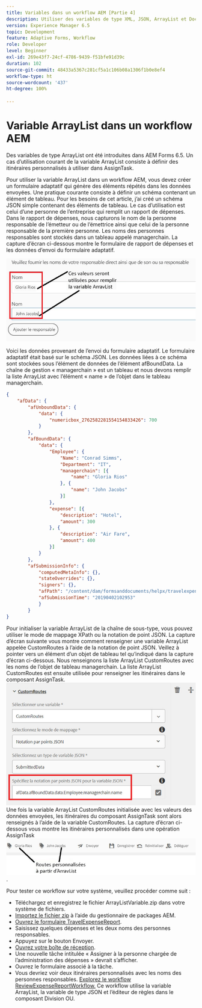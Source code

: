 ```yaml
---
title: Variables dans un workflow AEM [Partie 4]
description: Utiliser des variables de type XML, JSON, ArrayList et Document dans un workflow AEM
version: Experience Manager 6.5
topic: Development
feature: Adaptive Forms, Workflow
role: Developer
level: Beginner
exl-id: 269e43f7-24cf-4786-9439-f51bfe91d39c
duration: 102
source-git-commit: 48433a5367c281cf5a1c106b08a1306f1b0e8ef4
workflow-type: ht
source-wordcount: '437'
ht-degree: 100%

---
```


# Variable ArrayList dans un workflow AEM

Des variables de type ArrayList ont été introduites dans AEM Forms 6.5. Un cas d’utilisation courant de la variable ArrayList consiste à définir des itinéraires personnalisés à utiliser dans AssignTask.

Pour utiliser la variable ArrayList dans un workflow AEM, vous devez créer un formulaire adaptatif qui génère des éléments répétés dans les données envoyées. Une pratique courante consiste à définir un schéma contenant un élément de tableau. Pour les besoins de cet article, j’ai créé un schéma JSON simple contenant des éléments de tableau. Le cas d’utilisation est celui d’une personne de l’entreprise qui remplit un rapport de dépenses. Dans le rapport de dépenses, nous capturons le nom de la personne responsable de l’émetteur ou de l’émettrice ainsi que celui de la personne responsable de la première personne. Les noms des personnes responsables sont stockés dans un tableau appelé managerchain. La capture d’écran ci-dessous montre le formulaire de rapport de dépenses et les données d’envoi du formulaire adaptatif.

![expensereport](assets/expensereport.jpg)

Voici les données provenant de l’envoi du formulaire adaptatif. Le formulaire adaptatif était basé sur le schéma JSON. Les données liées à ce schéma sont stockées sous l’élément de données de l’élément afBoundData. La chaîne de gestion « managerchain » est un tableau et nous devons remplir la liste ArrayList avec l’élément « name » de l’objet dans le tableau managerchain.

```json
{
    "afData": {
        "afUnboundData": {
            "data": {
                "numericbox_2762582281554154833426": 700
            }
        },
        "afBoundData": {
            "data": {
                "Employee": {
                    "Name": "Conrad Simms",
                    "Department": "IT",
                    "managerchain": [{
                        "name": "Gloria Rios"
                    }, {
                        "name": "John Jacobs"
                    }]
                },
                "expense": [{
                    "description": "Hotel",
                    "amount": 300
                }, {
                    "description": "Air Fare",
                    "amount": 400
                }]
            }
        },
        "afSubmissionInfo": {
            "computedMetaInfo": {},
            "stateOverrides": {},
            "signers": {},
            "afPath": "/content/dam/formsanddocuments/helpx/travelexpensereport",
            "afSubmissionTime": "20190402102953"
            }
        }
}
```

Pour initialiser la variable ArrayList de la chaîne de sous-type, vous pouvez utiliser le mode de mappage XPath ou la notation de point JSON. La capture d’écran suivante vous montre comment renseigner une variable ArrayList appelée CustomRoutes à l’aide de la notation de point JSON. Veillez à pointer vers un élément d’un objet de tableau tel qu’indiqué dans la capture d’écran ci-dessous. Nous renseignons la liste ArrayList CustomRoutes avec les noms de l’objet de tableau managerchain.
La liste ArrayList CustomRoutes est ensuite utilisée pour renseigner les itinéraires dans le composant AssignTask.
![customroutes](assets/arraylist.jpg)
Une fois la variable ArrayList CustomRoutes initialisée avec les valeurs des données envoyées, les itinéraires du composant AssignTask sont alors renseignés à l’aide de la variable CustomRoutes. La capture d’écran ci-dessous vous montre les itinéraires personnalisés dans une opération AssignTask
![asingtask](assets/customactions.jpg).

Pour tester ce workflow sur votre système, veuillez procéder comme suit :

* Téléchargez et enregistrez le fichier ArrayListVariable.zip dans votre système de fichiers.
* [Importez le fichier zip](assets/arraylistvariable.zip) à l’aide du gestionnaire de packages AEM.
* [Ouvrez le formulaire TravelExpenseReport](http://localhost:4502/content/dam/formsanddocuments/helpx/travelexpensereport/jcr:content?wcmmode=disabled).
* Saisissez quelques dépenses et les deux noms des personnes responsables.
* Appuyez sur le bouton Envoyer.
* [Ouvrez votre boîte de réception](http://localhost:4502/aem/inbox).
* Une nouvelle tâche intitulée « Assigner à la personne chargée de l’administration des dépenses » devrait s’afficher.
* Ouvrez le formulaire associé à la tâche.
* Vous devriez voir deux itinéraires personnalisés avec les noms des personnes responsables.
  [Explorez le workflow ReviewExpenseReportWorkflow.](http://localhost:4502/editor.html/conf/global/settings/workflow/models/ReviewExpenseReport.html) Ce workflow utilise la variable ArrayList, la variable de type JSON et l’éditeur de règles dans le composant Division OU.
